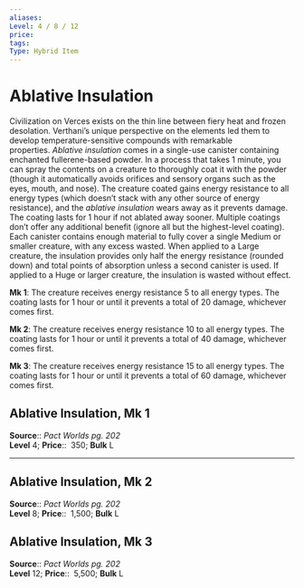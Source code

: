 ```yaml
---
aliases: 
Level: 4 / 8 / 12
price:  
tags: 
Type: Hybrid Item
---
```


# Ablative Insulation

Civilization on Verces exists on the thin line between fiery heat and frozen desolation. Verthani’s unique perspective on the elements led them to develop temperature-sensitive compounds with remarkable properties. _Ablative insulation_ comes in a single-use canister containing enchanted fullerene-based powder. In a process that takes 1 minute, you can spray the contents on a creature to thoroughly coat it with the powder (though it automatically avoids orifices and sensory organs such as the eyes, mouth, and nose). The creature coated gains energy resistance to all energy types (which doesn’t stack with any other source of energy resistance), and the _ablative insulation_ wears away as it prevents damage. The coating lasts for 1 hour if not ablated away sooner. Multiple coatings don’t offer any additional benefit (ignore all but the highest-level coating). Each canister contains enough material to fully cover a single Medium or smaller creature, with any excess wasted. When applied to a Large creature, the insulation provides only half the energy resistance (rounded down) and total points of absorption unless a second canister is used. If applied to a Huge or larger creature, the insulation is wasted without effect.  
  
**Mk 1**: The creature receives energy resistance 5 to all energy types. The coating lasts for 1 hour or until it prevents a total of 20 damage, whichever comes first.  
  
**Mk 2**: The creature receives energy resistance 10 to all energy types. The coating lasts for 1 hour or until it prevents a total of 40 damage, whichever comes first.  
  
**Mk 3**: The creature receives energy resistance 15 to all energy types. The coating lasts for 1 hour or until it prevents a total of 60 damage, whichever comes first.  

## Ablative Insulation, Mk 1

**Source**:: _Pact Worlds pg. 202_  
**Level** 4;
**Price**::  350; **Bulk** L

---

## Ablative Insulation, Mk 2

**Source**:: _Pact Worlds pg. 202_  
**Level** 8;
**Price**::  1,500; **Bulk** L

## Ablative Insulation, Mk 3

**Source**:: _Pact Worlds pg. 202_  
**Level** 12;
**Price**::  5,500; **Bulk** L

